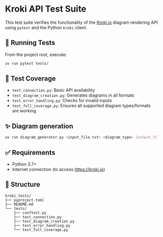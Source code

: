 # Kroki API Test Suite

This test suite verifies the functionality of the [Kroki.io](https://kroki.io) diagram rendering API using `pytest` and the Python `kroki` client.

## 🚀 Running Tests

From the project root, execute:

```bash
uv run pytest tests/
```

## 🧪 Test Coverage
- `test_connection.py`: Basic API availability
- `test_diagram_creation.py`: Generates diagrams in all formats
- `test_error_handling.py`: Checks for invalid inputs
- `test_full_coverage.py`: Ensures all supported diagram types/formats are working

## ✨ Diagram generation

```bash
uv run diagram_generator.py <input_file.txt> <diagram_type> [output_file.svg]
```

## ✅ Requirements
- Python 3.7+
- Internet connection (to access https://kroki.io)

## 📁 Structure
```
kroki_tests/
├── pyproject.toml
├── README.md
└── tests/
    ├── conftest.py
    ├── test_connection.py
    ├── test_diagram_creation.py
    ├── test_error_handling.py
    └── test_full_coverage.py
```
